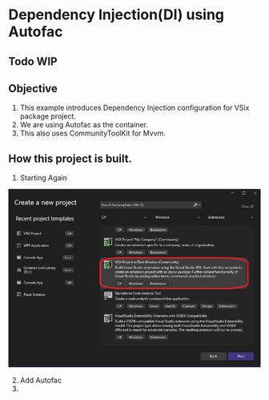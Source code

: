 # Dependency Injection(DI) using Autofac

## Todo WIP

## Objective
1. This example introduces Dependency Injection configuration for VSix package project.
2. We are using Autofac as the container.
3. This also uses CommunityToolKit for Mvvm.

## How this project is built.
1. Starting Again

![Community with Tool](Images/50_50_CommunityTool.png)

2. Add Autofac 
3. 